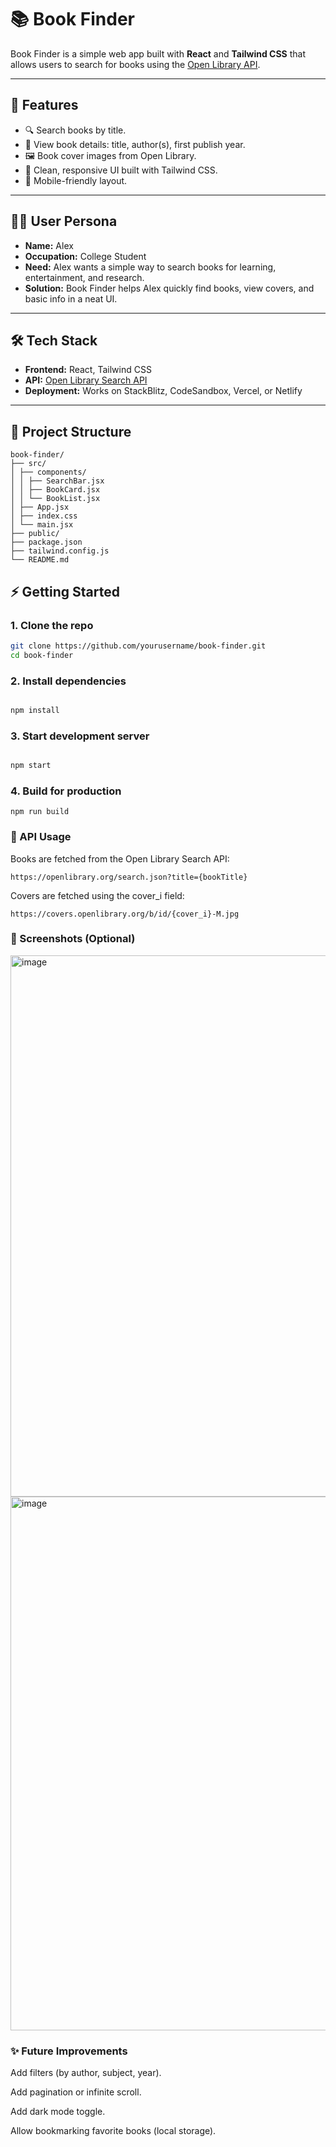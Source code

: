 # 📚 Book Finder

Book Finder is a simple web app built with **React** and **Tailwind CSS** that allows users to search for books using the [Open Library API](https://openlibrary.org/developers/api).  

---

## 🚀 Features

- 🔍 Search books by title.  
- 📖 View book details: title, author(s), first publish year.  
- 🖼️ Book cover images from Open Library.  
- 🎨 Clean, responsive UI built with Tailwind CSS.  
- 📱 Mobile-friendly layout.  

---

## 🧑‍🎓 User Persona

- **Name:** Alex  
- **Occupation:** College Student  
- **Need:** Alex wants a simple way to search books for learning, entertainment, and research.  
- **Solution:** Book Finder helps Alex quickly find books, view covers, and basic info in a neat UI.  

---

## 🛠️ Tech Stack

- **Frontend:** React, Tailwind CSS  
- **API:** [Open Library Search API](https://openlibrary.org/search.json)  
- **Deployment:** Works on StackBlitz, CodeSandbox, Vercel, or Netlify  

---
## 📂 Project Structure
```
book-finder/
├── src/
│ ├── components/
│ │ ├── SearchBar.jsx
│ │ ├── BookCard.jsx
│ │ └── BookList.jsx
│ ├── App.jsx
│ ├── index.css
│ └── main.jsx
├── public/
├── package.json
├── tailwind.config.js
└── README.md

```


## ⚡ Getting Started

### 1. Clone the repo
```bash
git clone https://github.com/yourusername/book-finder.git
cd book-finder
```
### 2. Install dependencies
```bash

npm install
```
### 3. Start development server
```bash

npm start
```
### 4. Build for production
```
npm run build
```
### 🔗 API Usage
Books are fetched from the Open Library Search API:

```
https://openlibrary.org/search.json?title={bookTitle}
```
Covers are fetched using the cover_i field:
```
https://covers.openlibrary.org/b/id/{cover_i}-M.jpg
```
### 📸 Screenshots (Optional)
<img width="1919" height="866" alt="image" src="https://github.com/user-attachments/assets/59a0cbff-94ea-4e6a-8435-4cd5236e2ee6" />
<img width="957" height="854" alt="image" src="https://github.com/user-attachments/assets/c5b6ed1a-bc66-49d8-bbb1-8471989efdcd" />


### ✨ Future Improvements
Add filters (by author, subject, year).

Add pagination or infinite scroll.

Add dark mode toggle.

Allow bookmarking favorite books (local storage).


